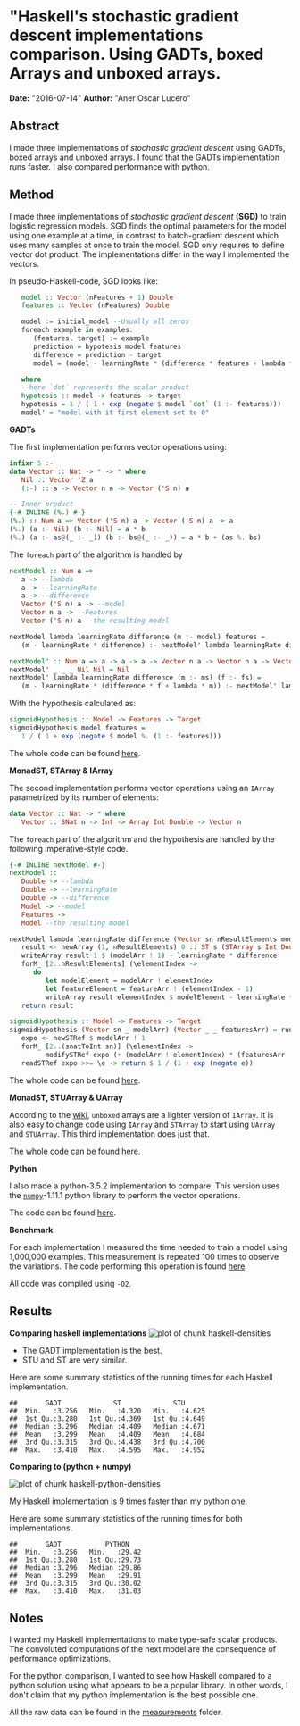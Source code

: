 # "Haskell's stochastic gradient descent implementations comparison. Using GADTs, boxed Arrays and unboxed arrays.

**Date:** "2016-07-14" **Author:** "Aner Oscar Lucero"

## Abstract

I made three implementations of *stochastic gradient descent* using GADTs, boxed
arrays and unboxed arrays. I found that the GADTs implementation runs faster. I
also compared performance with python.

## Method

I made three implementations of *stochastic gradient descent* **(SGD)** to train logistic
regression models.  SGD finds the optimal parameters for the model using one
example at a time, in contrast to batch-gradient descent which uses many samples
at once to train the model. SGD only requires to define vector dot product. The
implementations differ in the way I implemented the vectors.

In pseudo-Haskell-code, SGD looks like:

```haskell
   model :: Vector (nFeatures + 1) Double
   features :: Vector (nFeatures) Double

   model := initial_model --Usually all zeros
   foreach example in examples:
      (features, target) := example
      prediction = hypotesis model features
      difference = prediction - target
      model = (model - learningRate * (difference * features + lambda * model'))

   where
   --here `dot` represents the scalar product
   hypotesis :: model -> features -> target
   hypotesis = 1 / ( 1 + exp (negate $ model `dot` (1 :- features)))
   model' = "model with it first element set to 0"
```

**GADTs**

The first implementation performs vector operations using:

```haskell
infixr 5 :-
data Vector :: Nat -> * -> * where
   Nil :: Vector 'Z a
   (:-) :: a -> Vector n a -> Vector ('S n) a

-- Inner product
{-# INLINE (%.) #-}
(%.) :: Num a => Vector ('S n) a -> Vector ('S n) a -> a
(%.) (a :- Nil) (b :- Nil) = a * b
(%.) (a :- as@(_ :- _)) (b :- bs@(_ :- _)) = a * b + (as %. bs)

```

The `foreach` part of the algorithm is handled by
```haskell
nextModel :: Num a =>
   a -> --lambda
   a -> --learningRate
   a -> --difference
   Vector ('S n) a -> --model
   Vector n a -> --Features
   Vector ('S n) a --the resulting model

nextModel lambda learningRate difference (m :- model) features =
   (m - learningRate * difference) :- nextModel' lambda learningRate difference model features

nextModel' :: Num a => a -> a -> a -> Vector n a -> Vector n a -> Vector n a
nextModel' _ _ _ Nil Nil = Nil
nextModel' lambda learningRate difference (m :- ms) (f :- fs) =
   (m - learningRate * (difference * f + lambda * m)) :- nextModel' lambda learningRate difference ms fs
```

With the hypothesis calculated as:

```haskell
sigmoidHypothesis :: Model -> Features -> Target
sigmoidHypothesis model features =
   1 / ( 1 + exp (negate $ model %. (1 :- features)))
```
The whole code can be found [here](../src/MainGADT.hs).

**MonadST, STArray & IArray**

The second implementation performs vector operations using an `IArray`
parametrized by its number of elements:

```haskell
data Vector :: Nat -> * where
   Vector :: SNat n -> Int -> Array Int Double -> Vector n
```

The `foreach` part of the algorithm and the hypothesis are handled by the
following imperative-style code.

```haskell
{-# INLINE nextModel #-}
nextModel ::
   Double -> --lambda
   Double -> --learningRate
   Double -> --difference
   Model -> --model
   Features -> 
   Model --the resulting model

nextModel lambda learningRate difference (Vector sn nResultElements modelArr) (Vector _ _ featureArr) = Vector sn nResultElements $ runSTArray $ do
   result <- newArray (1, nResultElements) 0 :: ST s (STArray s Int Double)
   writeArray result 1 $ (modelArr ! 1) - learningRate * difference
   forM_ [2..nResultElements] (\elementIndex ->
      do
         let modelElement = modelArr ! elementIndex
         let featureElement = featureArr ! (elementIndex - 1)
         writeArray result elementIndex $ modelElement - learningRate * (difference * featureElement + lambda * modelElement))
   return result

sigmoidHypothesis :: Model -> Features -> Target
sigmoidHypothesis (Vector sn _ modelArr) (Vector _ _ featuresArr) = runST $ do
   expo <- newSTRef $ modelArr ! 1
   forM_ [2..(snatToInt sn)] (\elementIndex ->
         modifySTRef expo (+ (modelArr ! elementIndex) * (featuresArr ! (elementIndex - 1))))
   readSTRef expo >>= \e -> return $ 1 / (1 + exp (negate e))
```

The whole code can be found [here](../src/MainST.hs).

**MonadST, STUArray & UArray**

According to the [wiki](https://wiki.haskell.org/Arrays#Unboxed_arrays), `unboxed`
arrays are a lighter version of `IArray`. It is also easy to change code using
`IArray` and `STArray` to start using `UArray` and `STUArray`.  This third
implementation does just that.

The whole code can be found [here](../src/MainSTU.hs).

**Python**

I also made a python-3.5.2 implementation to compare. This version uses the
[`numpy`](http://www.numpy.org/)-1.11.1 python library to perform the vector operations.

The code can be found [here](../src/Main.py).

**Benchmark**

For each implementation I measured the time needed to train a model using
1,000,000 examples. This measurement is repeated 100 times to observe the
variations. The code performing this operation is found
[here](../sh/poorManBenchmarTool.sh).

All code was compiled using `-O2`.

## Results

**Comparing haskell implementations**
![plot of chunk haskell-densities](figure/haskell-densities-1.png)

* The GADT implementation is the best.
* STU and ST are very similar.

Here are some summary statistics of the running times for each Haskell
implementation.


```
##       GADT             ST             STU       
##  Min.   :3.256   Min.   :4.320   Min.   :4.625  
##  1st Qu.:3.280   1st Qu.:4.369   1st Qu.:4.649  
##  Median :3.296   Median :4.409   Median :4.671  
##  Mean   :3.299   Mean   :4.409   Mean   :4.684  
##  3rd Qu.:3.315   3rd Qu.:4.438   3rd Qu.:4.700  
##  Max.   :3.410   Max.   :4.595   Max.   :4.952
```

**Comparing to (python + numpy)**

![plot of chunk haskell-python-densities](figure/haskell-python-densities-1.png)

My Haskell implementation is 9 times faster than my python one.

Here are some summary statistics of the running times for both
implementations.


```
##       GADT           PYTHON     
##  Min.   :3.256   Min.   :29.42  
##  1st Qu.:3.280   1st Qu.:29.73  
##  Median :3.296   Median :29.86  
##  Mean   :3.299   Mean   :29.91  
##  3rd Qu.:3.315   3rd Qu.:30.02  
##  Max.   :3.410   Max.   :31.03
```

## Notes

I wanted my Haskell implementations to make type-safe scalar products. The
convoluted computations of the next model are the consequence of performance
optimizations.

For the python comparison, I wanted to see how Haskell compared to a python
solution using what appears to be a popular library. In other words, I don't claim
that my python implementation is the best possible one.

All the raw data can be found in the [measurements](../measurements) folder.
